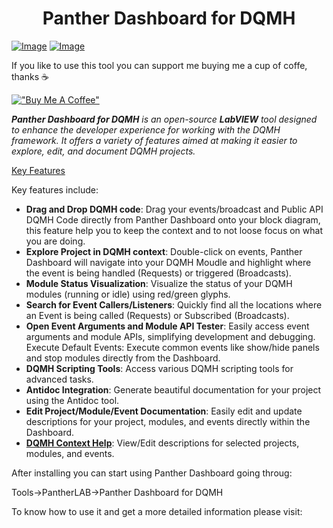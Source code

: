 <h1 style="text-align: center;">Panther Dashboard for DQMH</h1>

[![Image](https://www.vipm.io/package/pantherlab_lib_panther_dashboard/badge.svg?metric=installs)](https://www.vipm.io/package/pantherlab_lib_panther_dashboard/) [![Image](https://www.vipm.io/package/pantherlab_lib_panther_dashboard/badge.svg?metric=stars)](https://www.vipm.io/package/pantherlab_lib_panther_dashboard/)


If you like to use this tool you can support me buying me a cup of coffe, thanks ☕ 

[!["Buy Me A Coffee"](https://www.buymeacoffee.com/assets/img/custom_images/orange_img.png)](https://www.buymeacoffee.com/enoearias)

_**Panther Dashboard for DQMH** is an open-source **LabVIEW** tool designed to enhance the developer experience for working with the DQMH framework. It offers a variety of features aimed at making it easier to explore, edit, and document DQMH projects._

[Key Features](docs/README.md)

Key features include:

- **Drag and Drop DQMH code**: Drag your events/broadcast and Public API DQMH Code directly from Panther Dashboard onto your block diagram, this feature help you to keep the context and to not loose focus on what you are doing.
- **Explore Project in DQMH context**: Double-click on events, Panther Dashboard will navigate into your DQMH Moudle and highlight where the event is being handled (Requests) or triggered (Broadcasts).
- **Module Status Visualization**: Visualize the status of your DQMH modules (running or idle) using red/green glyphs.
- **Search for Event Callers/Listeners**: Quickly find all the locations where an Event is being called (Requests) or Subscribed (Broadcasts).
- **Open Event Arguments and Module API Tester**: Easily access event arguments and module APIs, simplifying development and debugging.
Execute Default Events: Execute common events like show/hide panels and stop modules directly from the Dashboard.
- **DQMH Scripting Tools**: Access various DQMH scripting tools for advanced tasks.
- **Antidoc Integration**: Generate beautiful documentation for your project using the Antidoc tool.
- **Edit Project/Module/Event Documentation**: Easily edit and update descriptions for your project, modules, and events directly within the Dashboard.
- **[DQMH Context Help](docs/DQMHContextHelp.md)**: View/Edit descriptions for selected projects, modules, and events.

After installing you can start using Panther Dashboard going throug:

Tools->PantherLAB->Panther Dashboard for DQMH


To know how to use it and get a more detailed information please visit:
 
 

 
